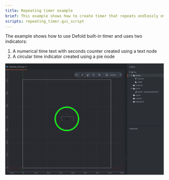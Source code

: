 ```yaml
---
title: Repeating timer example
brief: This example shows how to create timer that repeats endlessly every second
scripts: repeating_timer.gui_script
---
```


The example shows how to use Defold built-in timer and uses two indicators:

1. A numerical time text with seconds counter created using a text node
2. A circular time indicator created using a pie node

![repeating_timer](repeating_timer.png)
